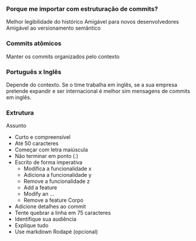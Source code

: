### Porque me importar com estruturação de commits?
Melhor legibilidade do histórico
Amigável para novos desenvolvedores
Amigável ao versionamento semântico

### Commits atômicos
Manter os commits organizados pelo contexto

### Português x Inglês
Depende do contexto. Se o time trabalha em inglês, se
a sua empresa pretende expandir e ser internacional
é melhor sim mensagens de commits em inglês.

### Extrutura
Assunto
- Curto e compreensível
- Até 50 caracteres
- Começar com letra maiúscula
- Não terminar em ponto (.)
- Escrito de forma imperativa
  - Modifica a funcionalidade x
  - Adiciona a funcionalidade y
  - Remove a funcionalidade z
  - Add a feature
  - Modify an ...
  - Remove a feature
Corpo
- Adicione detalhes ao commit
- Tente quebrar a linha em 75 caracteres
- Identifique sua audiência
- Explique tudo
- Use markdown
Rodapé (opcional)



